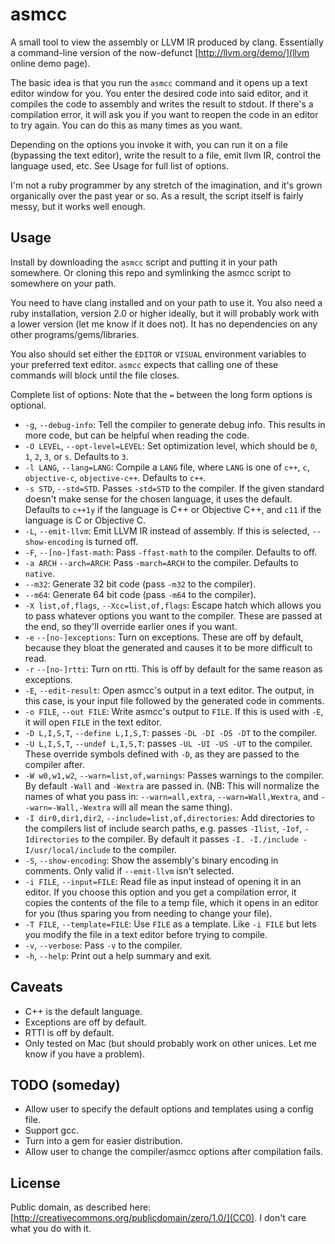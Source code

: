 # asmcc
A small tool to view the assembly or LLVM IR produced by clang. Essentially a command-line version of the now-defunct [http://llvm.org/demo/](llvm online demo page).

The basic idea is that you run the `asmcc` command and it opens up a text editor window for you. You enter the desired code into said editor, and it compiles the code to assembly and writes the result to stdout. If there's a compilation error, it will ask you if you want to reopen the code in an editor to try again. You can do this as many times as you want.

Depending on the options you invoke it with, you can run it on a file (bypassing the text editor), write the result to a file, emit llvm IR, control the language used, etc. See Usage for full list of options.

I'm not a ruby programmer by any stretch of the imagination, and it's grown organically over the past year or so. As a result, the script itself is fairly messy, but it works well enough.

## Usage
Install by downloading the `asmcc` script and putting it in your path somewhere. Or cloning this repo and symlinking the asmcc script to somewhere on your path.

You need to have clang installed and on your path to use it.  You also need a ruby installation, version 2.0 or higher ideally, but it will probably work with a lower version (let me know if it does not).  It has no dependencies on any other programs/gems/libraries.

You also should set either the `EDITOR` or `VISUAL` environment variables to your preferred text editor. `asmcc` expects that calling one of these commands will block until the file closes.

Complete list of options: Note that the `=` between the long form options is optional.

- `-g`, `--debug-info`: Tell the compiler to generate debug info. This results in more code, but can be helpful when reading the code.
- `-O LEVEL`, `--opt-level=LEVEL`: Set optimization level, which should be `0`, `1`, `2`, `3`, or `s`. Defaults to `3`.
- `-l LANG`, `--lang=LANG`: Compile a `LANG` file, where `LANG` is one of `c++`, `c`, `objective-c`, `objective-c++`. Defaults to `c++`.
- `-s STD`, `--std=STD`. Passes `-std=STD` to the compiler. If the given standard doesn't make sense for the chosen language, it uses the default. Defaults to `c++1y` if the language is C++ or Objective C++, and `c11` if the language is C or Objective C.
- `-L`, `--emit-llvm`: Emit LLVM IR instead of assembly. If this is selected, `--show-encoding` is turned off.
- `-F`, `--[no-]fast-math`: Pass `-ffast-math` to the compiler. Defaults to off.
- `-a ARCH` `--arch=ARCH`: Pass `-march=ARCH` to the compiler. Defaults to `native`.
- `--m32`: Generate 32 bit code (pass `-m32` to the compiler).
- `--m64`: Generate 64 bit code (pass `-m64` to the compiler).
- `-X list,of,flags`, `--Xcc=list,of,flags`: Escape hatch which allows you to pass whatever options you want to the compiler. These are passed at the end, so they'll override earlier ones if you want.
- `-e` `--[no-]exceptions`: Turn on exceptions. These are off by default, because they bloat the generated and causes it to be more difficult to read.
- `-r` `--[no-]rtti`: Turn on rtti. This is off by default for the same reason as exceptions.
- `-E`, `--edit-result`: Open asmcc's output in a text editor. The output, in this case, is your input file followed by the generated code in comments.
- `-o FILE`, `--out FILE`: Write asmcc's output to `FILE`. If this is used with `-E`, it will open `FILE` in the text editor.
- `-D L,I,S,T`, `--define L,I,S,T`: passes `-DL -DI -DS -DT` to the compiler.
- `-U L,I,S,T`, `--undef L,I,S,T`: passes `-UL -UI -US -UT` to the compiler. These override symbols defined with `-D`, as they are passed to the compiler after.
- `-W w0,w1,w2`, `--warn=list,of,warnings`: Passes warnings to the compiler. By default `-Wall` and `-Wextra` are passed in. (NB: This will normalize the names of what you pass in: `--warn=all,extra`, `--warn=Wall,Wextra`, and `--warn=-Wall,-Wextra` will all mean the same thing).
- `-I dir0,dir1,dir2`, `--include=list,of,directories`: Add directories to the compilers list of include search paths, e.g. passes `-Ilist`, `-Iof`, `-Idirectories` to the compiler. By default it passes `-I. -I./include -I/usr/local/include` to the compiler.
- `-S`, `--show-encoding`: Show the assembly's binary encoding in comments. Only valid if `--emit-llvm` isn't selected.
- `-i FILE`, `--input=FILE`: Read file as input instead of opening it in an editor. If you choose this option and you get a compilation error, it copies the contents of the file to a temp file, which it opens in an editor for you (thus sparing you from needing to change your file).
- `-T FILE`, `--template=FILE`: Use `FILE` as a template. Like `-i FILE` but lets you modify the file in a text editor before trying to compile.
- `-v`, `--verbose`: Pass `-v` to the compiler.
- `-h`, `--help`: Print out a help summary and exit.

## Caveats
- C++ is the default language.
- Exceptions are off by default.
- RTTI is off by default.
- Only tested on Mac (but should probably work on other unices. Let me know if you have a problem).

## TODO (someday)
- Allow user to specify the default options and templates using a config file.
- Support gcc.
- Turn into a gem for easier distribution.
- Allow user to change the compiler/asmcc options after compilation fails.

## License
Public domain, as described here: [http://creativecommons.org/publicdomain/zero/1.0/](CC0). I don't care what you do with it.
